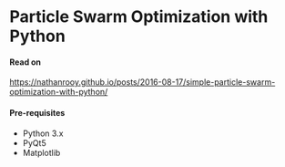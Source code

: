 # Particle Swarm Optimization with Python

#### Read on
https://nathanrooy.github.io/posts/2016-08-17/simple-particle-swarm-optimization-with-python/

#### Pre-requisites
* Python 3.x
* PyQt5
* Matplotlib
